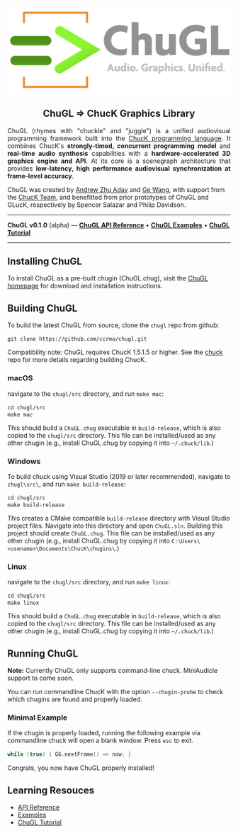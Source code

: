<div align="center">
<!-- Add ChuGL logo -->
<!-- <img align="left" style="width:260px" src="https://github.com/raysan5/raylib/blob/master/logo/raylib_logo_animation.gif" width="288px"> -->

![logo](images/chugl-glogo2023g.png)

## ChuGL =&gt; ChucK Graphics Library

</div> <!-- end center -->

<p align="justify">
ChuGL (rhymes with "chuckle" and "juggle") is a unified audiovisual programming framework built into the <a target="_blank" href="https://chuck.stanford.edu/">ChucK programming language</a>. It combines ChucK's <b>strongly-timed, concurrent programming model</b> and <b>real-time audio synthesis</b> capabilities with a <b>hardware-accelerated 3D graphics engine and API</b>. At its core is a scenegraph architecture that provides <b>low-latency, high performance audiovisual synchronization at frame-level accuracy</b>.

ChuGL was created by <a href="https://ccrma.stanford.edu/~azaday/">Andrew Zhu Aday</a> and <a href="https://ccrma.stanford.edu/~ge/">Ge Wang</a>, with support from the <a  href="https://chuck.stanford.edu/doc/authors.html">ChucK Team</a>, and benefitted from prior prototypes of ChuGL and GLucK, respectively by Spencer Salazar and Philip Davidson.
</p>

___

**ChuGL v0.1.0** (alpha) — [**ChuGL API 
Reference**](https://chuck.stanford.edu/chugl/api/)
• [**ChuGL Examples**](https://chuck.stanford.edu/chugl/examples/)
• [**ChuGL Tutorial**](https://chuck.stanford.edu/chugl/doc/tutorial.html)

___

## Installing ChuGL
To install ChuGL as a pre-built chugin (ChuGL.chug), visit the [ChuGL homepage](https://chuck.stanford.edu/chugl/) for download and installation instructions.

## Building ChuGL
To build the latest ChuGL from source, clone the `chugl` repo from github:
```
git clone https://github.com/ccrma/chugl.git
```
Compatibility note: ChuGL requires ChucK 1.5.1.5 or higher. See the <a href="https://github.com/ccrma/chuck/">chuck</a> repo for more details regarding building ChucK.

### macOS
navigate to the `chugl/src` directory, and run `make mac`:
```
cd chugl/src
make mac
```
This should build a `ChuGL.chug` executable in `build-release`, which is also copied to the `chugl/src` directory. This file can be installed/used as any other chugin (e.g., install ChuGL.chug by copying it into `~/.chuck/lib`.)

### Windows
To build chuck using Visual Studio (2019 or later recommended), navigate to `chugl\src\`, and run `make build-release`:
```
cd chugl/src
make build-release
```
This creates a CMake compatible `build-release` directory with Visual Studio project files. Navigate into this directory and open `ChuGL.sln`. Building this project should create `ChuGL.chug`. This file can be installed/used as any other chugin (e.g., install ChuGL.chug by copying it into `C:\Users\<usename>\Documents\ChucK\chugins\`.)

### Linux
navigate to the `chugl/src` directory, and run `make linux`:
```
cd chugl/src
make linux
```
This should build a `ChuGL.chug` executable in `build-release`, which is also copied to the `chugl/src` directory. This file can be installed/used as any other chugin (e.g., install ChuGL.chug by copying it into `~/.chuck/lib`.)

## Running ChuGL

**Note:** Currently ChuGL only supports command-line chuck. MiniAudicle support to come soon. 

You can run commandline ChucK with the option `--chugin-probe` to check which chugins are found and properly loaded.

### Minimal Example

If the chugin is properly loaded, running the following example via commandline chuck will open a blank window. Press `esc` to exit. 

```cpp
while (true) { GG.nextFrame() => now; }
```

Congrats, you now have ChuGL properly installed!

## Learning Resouces

- [API Reference](https://chuck.stanford.edu/chugl/api/)
- [Examples](https://chuck.stanford.edu/chugl/examples/)
- [ChuGL Tutorial](https://chuck.stanford.edu/chugl/doc/tutorial.html)
